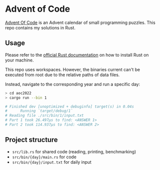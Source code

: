 # Advent of Code

[Advent Of Code](https://adventofcode.com/) is an Advent calendar of small programming puzzles. This repo contains my solutions in Rust.

## Usage

Please refer to the [official Rust documentation](https://www.rust-lang.org/tools/install) on how to install Rust on your machine.

This repo uses workspaces. However, the binaries current can't be executed from root due to the relative paths of data files.

Instead, navigate to the corresponding year and run a specific day:

```bash
> cd aoc2022
> cargo run --bin 1

# Finished dev [unoptimized + debuginfo] target(s) in 0.04s
#      Running `target/debug/1`
# Reading file ./src/bin/1/input.txt
# Part 1 took 26.497µs to find: <ANSWER 1>
# Part 2 took 114.937µs to find: <ANSWER 2>
```

## Project structure

- `src/lib.rs` for shared code (reading, printing, benchmarking)
- `src/bin/{day}/main.rs` for code
- `src/bin/{day}/input.txt` for daily input
